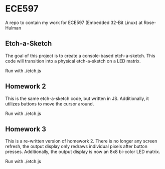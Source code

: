 ECE597
======

A repo to contain my work for ECE597 (Embedded 32-Bit Linux) at Rose-Hulman

## Etch-a-Sketch
The goal of this project is to create a console-based etch-a-sketch. This code will transition into a physical etch-a-sketch on a LED matrix.

Run with ./etch.js

## Homework 2
This is the same etch-a-sketch code, but written in JS. Additionally, it utilizes buttons to move the cursor around.

Run with ./etch.js

## Homework 3
This is a re-written version of homework 2. There is no longer any screen refresh, the output display only redraws individual pixels after button presses. Additionally, the output display is now an 8x8 bi-color LED matrix.

Run with ./etch.js